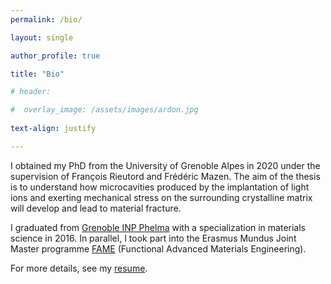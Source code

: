 ```yaml
---
permalink: /bio/

layout: single

author_profile: true

title: "Bio"

# header:

#  overlay_image: /assets/images/ardon.jpg
  
text-align: justify

---
```

I obtained my PhD from the University of Grenoble Alpes in 2020 under the supervision of François Rieutord and Frédéric Mazen. 
The aim of the thesis is to understand how microcavities produced by the implantation of light ions and exerting mechanical stress on the surrounding crystalline matrix will develop and lead to material fracture. 

I graduated from [Grenoble INP Phelma](https://www.ensta-paris.fr/en) with a specialization in materials science in 2016. In parallel, I took part into the Erasmus Mundus Joint Master programme [FAME](https://www.fame-master.eu/) (Functional Advanced Materials Engineering).


For more details, see my [resume](https://antoinepetit2.github.io/assets/files/CV_Antoine_2024_03.pdf).

